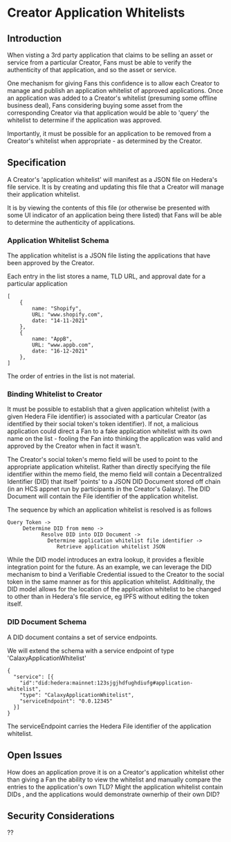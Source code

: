 # Creator Application Whitelists


## Introduction

When visting a 3rd party application that claims to be selling an asset or service from a particular Creator, Fans must be able to verify the authenticity of that application, and so the asset or service.

One mechanism for giving Fans this confidence is to allow each Creator to manage and publish an application whitelist of approved applications. Once an application was added to a Creator's whitelist (presuming some offline business deal), Fans considering buying some asset from the corresponding Creator via that application would be able to 'query' the whitelist to determine if the application was approved. 

Importantly, it must be possible for an application to be removed from a Creator's whitelist when appropriate - as determined by the Creator.

## Specification

A Creator's 'application whitelist' will manifest as a JSON file on Hedera's file service. It is by creating and updating this file that a Creator will manage their application whitelist.

It is by viewing the contents of this file (or otherwise be presented with some UI indicator of an application being there listed) that Fans will be able to determine the authenticity of applications.

### Application Whitelist Schema 

The application whitelist is a JSON file listing the applications that have been approved by the Creator.

Each entry in the list stores a name, TLD URL, and approval date for a particular application


    [
	    {
		    name: "Shopify",
		    URL: "www.shopify.com",
		    date: "14-11-2021" 
	    },
	    {
		    name: "AppB",
		    URL: "www.appb.com",
		    date: "16-12-2021"
	    },
    ]

The order of entries in the list is not material.

### Binding Whitelist to Creator

It must be possible to establish that a given application whitelist (with a given Hedera File identifier) is associated with a particular Creator (as identified by their social token's token identifier). If not, a malicious application could direct a Fan to a fake application whitelist with its own name on the list - fooling the Fan into thinking the application was valid and approved by the Creator when in fact it wasn't.

The Creator's social token's memo field will be used to point to the appropriate application whitelist. Rather than directly specifying the file identifier within the memo field, the memo field will contain a Decentralized Identifier (DID) that itself 'points' to a JSON DID Document stored off chain (in an HCS appnet run by participants in the Creator's Galaxy). The DID Document will contain the File identifier of the application whitelist.

The sequence by which an application whitelist is resolved is as follows

```
Query Token -> 
     Determine DID from memo -> 
           Resolve DID into DID Document -> 
	         Determine application whitelist file identifier -> 
		        Retrieve application whitelist JSON
```

While the DID model introduces an extra lookup, it provides a flexible integration point for the future. As an example, we can leverage the DID mechanism to bind a Verifiable Credential issued to the Creator to the social token in the same manner as for this application whitelist. Additinally, the DID model allows for the location of the application whitelist to be changed to other than in Hedera's file service, eg IPFS without editing the token itself.

### DID Document Schema

A DID document contains a set of service endpoints. 

We will extend the schema with a service endpoint of type 'CalaxyApplicationWhitelist'

    {
      "service": [{
        "id":"did:hedera:mainnet:123sjgjhdfughdiufg#application-whitelist",
        "type": "CalaxyApplicationWhitelist", 
        "serviceEndpoint": "0.0.12345"
      }]
    }

The serviceEndpoint carries the Hedera File identifier of the application whitelist.

## Open Issues

How does an application prove it is on a Creator's application whitelist other than giving a Fan the ability to view the whitelist and manually compare the entries to the application's own TLD? Might the application whitelist contain DIDs , and the applications would demonstrate ownerhip of their own DID?

## Security Considerations

??
